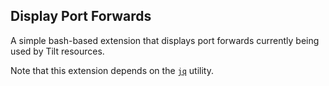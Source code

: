 ## Display Port Forwards

A simple bash-based extension that displays port forwards currently being used by Tilt resources.

Note that this extension depends on the [`jq`](https://stedolan.github.io/jq/) utility.
